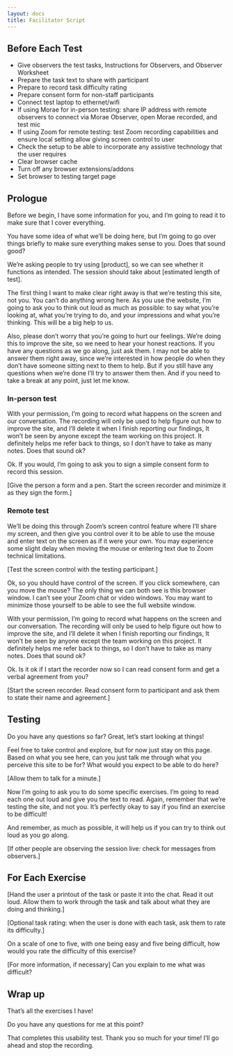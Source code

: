 ```yaml
---
layout: docs
title: Facilitator Script
---
```


## Before Each Test
- Give observers the test tasks, Instructions for Observers, and Observer Worksheet
- Prepare the task text to share with participant
- Prepare to record task difficulty rating
- Prepare consent form for non-staff participants
- Connect test laptop to ethernet/wifi
- If using Morae for in-person testing: share IP address with remote observers to connect via Morae Observer, open Morae recorded, and test mic
- If using Zoom for remote testing: test Zoom recording capabilities and ensure local setting allow giving screen control to user
- Check the setup to be able to incorporate any assistive technology that the user requires
- Clear browser cache
- Turn off any browser extensions/addons
- Set browser to testing target page

## Prologue

Before we begin, I have some information for you, and I’m going to read it to make sure that I cover everything.

You have some idea of what we’ll be doing here, but I’m going to go over things briefly to make sure everything makes sense to you. Does that sound good?

We’re asking people to try using [product], so we can see whether it functions as intended. The session should take about [estimated length of test].

The first thing I want to make clear right away is that we’re testing this site, not you. You can’t do anything wrong here. As you use the website, I’m going to ask you to think out loud as much as possible: to say what you’re looking at, what you’re trying to do, and your impressions and what you’re thinking. This will be a big help to us.

Also, please don’t worry that you’re going to hurt our feelings. We’re doing this to improve the site, so we need to hear your honest reactions. If you have any questions as we go along, just ask them. I may not be able to answer them right away, since we’re interested in how people do when they don’t have someone sitting next to them to help. But if you still have any questions when we’re done I’ll try to answer them then. And if you need to take a break at any point, just let me know.

### In-person test
With your permission, I’m going to record what happens on the screen and our conversation. The recording will only be used to help figure out how to improve the site, and I’ll delete it when I finish reporting our findings, It won’t be seen by anyone except the team working on this project. It definitely helps me refer back to things, so I don’t have to take as many notes. Does that sound ok?

Ok. If you would, I’m going to ask you to sign a simple consent form to record this session.

[Give the person a form and a pen. Start the screen recorder and minimize it as they sign the form.]

### Remote test
We’ll be doing this through Zoom’s screen control feature where I’ll share my screen, and then give you control over it to be able to use the mouse and enter text on the screen as if it were your own. You may experience some slight delay when moving the mouse or entering text due to Zoom technical limitations.

[Test the screen control with the testing participant.]

Ok, so you should have control of the screen. If you click somewhere, can you move the mouse? The only thing we can both see is this browser window. I can’t see your Zoom chat or video windows. You may want to minimize those yourself to be able to see the full website window.

With your permission, I’m going to record what happens on the screen and our conversation. The recording will only be used to help figure out how to improve the site, and I’ll delete it when I finish reporting our findings, It won’t be seen by anyone except the team working on this project. It definitely helps me refer back to things, so I don’t have to take as many notes. Does that sound ok?

Ok. Is it ok if I start the recorder now so I can read consent form and get a verbal agreement from you?

[Start the screen recorder. Read consent form to participant and ask them to state their name and agreement.]

## Testing

Do you have any questions so far?
Great, let’s start looking at things!

Feel free to take control and explore, but for now just stay on this page. Based on what you see here, can you just talk me through what you perceive this site to be for? What would you expect to be able to do here?

[Allow them to talk for a minute.]

Now I’m going to ask you to do some specific exercises. I’m going to read each one out loud and give you the text to read. Again, remember that we’re testing the site, and not you. It’s perfectly okay to say if you find an exercise to be difficult!

And remember, as much as possible, it will help us if you can try to think out loud as you go along.

[If other people are observing the session live: check for messages from observers.]

## For Each Exercise

[Hand the user a printout of the task or paste it into the chat. Read it out loud. Allow them to work through the task and talk about what they are doing and thinking.]

[Optional task rating: when the user is done with each task, ask them to rate its difficulty.]

On a scale of one to five, with one being easy and five being difficult, how would you rate the difficulty of this exercise?

[For more information, if necessary]
Can you explain to me what was difficult?

## Wrap up
That’s all the exercises I have!

Do you have any questions for me at this point?

That completes this usability test. Thank you so much for your time! I’ll go ahead and stop the recording.
